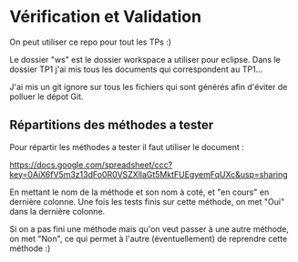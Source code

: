 <h1>Vérification et Validation</h1>

On peut utiliser ce repo pour tout les TPs :)

Le dossier "ws" est le dossier workspace a utiliser pour eclipse.
Dans le dossier TP1 j'ai mis tous les documents qui correspondent au TP1...

J'ai mis un git ignore sur tous les fichiers qui sont générés afin d'éviter de polluer le dépot Git.

<h2>Répartitions des méthodes a tester</h2>

Pour répartir les méthodes a tester il faut utiliser le document :

https://docs.google.com/spreadsheet/ccc?key=0AiX6fV5m3z13dFo0R0VSZXllaGt5MktFUEgyemFqUXc&usp=sharing

En mettant le nom de la méthode et son nom à coté, et "en cours" en dernière colonne.
Une fois les tests finis sur cette méthode, on met "Oui" dans la dernière colonne.

Si on a pas fini une méthode mais qu'on veut passer à une autre méthode, on met "Non", ce qui permet à l'autre (éventuellement) de reprendre cette méthode :)
